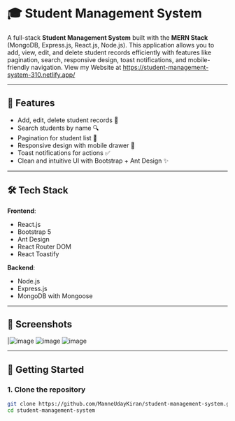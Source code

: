 # 🎓 Student Management System

A full-stack **Student Management System** built with the **MERN Stack** (MongoDB, Express.js, React.js, Node.js). This application allows you to add, view, edit, and delete student records efficiently with features like pagination, search, responsive design, toast notifications, and mobile-friendly navigation.
View my Website at https://student-management-system-310.netlify.app/

---

## 🔧 Features

- Add, edit, delete student records 📝
- Search students by name 🔍
- Pagination for student list 📄
- Responsive design with mobile drawer 📱
- Toast notifications for actions ✅
- Clean and intuitive UI with Bootstrap + Ant Design ✨

---

## 🛠️ Tech Stack

**Frontend**:
- React.js
- Bootstrap 5
- Ant Design
- React Router DOM
- React Toastify

**Backend**:
- Node.js
- Express.js
- MongoDB with Mongoose

---

## 📸 Screenshots



|![image](https://github.com/user-attachments/assets/d6f370f5-5528-4b96-9a4b-baceff6df234)
![image](https://github.com/user-attachments/assets/4f2dcccf-9b59-4e46-9e81-da874b4be6d0)
![image](https://github.com/user-attachments/assets/9a808603-3560-47d0-8244-a09ce48ec3ef)




---

## 🚀 Getting Started

### 1. Clone the repository
```bash
git clone https://github.com/ManneUdayKiran/student-management-system.git
cd student-management-system
